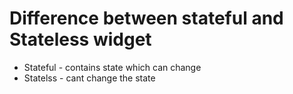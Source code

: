 # Difference between stateful and Stateless widget 
- Stateful - contains state which can change
- Statelss - cant change the state

